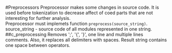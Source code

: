 #Preprocessors
Preprocessor makes some changes in source code. It is used before tokenization to decrease affect of coed parts 
that are not interesting for further analysis.</br> 
Preprocessor must implemets function ```preprocess(source_string)```. source_string - source code of all modules 
represented in one string.
##c_preprocessing
Removes ';', '{', '}', one line and multiple lines comments. Also, it replaces all delimiters with spaces. Result string 
contains one space between operators.